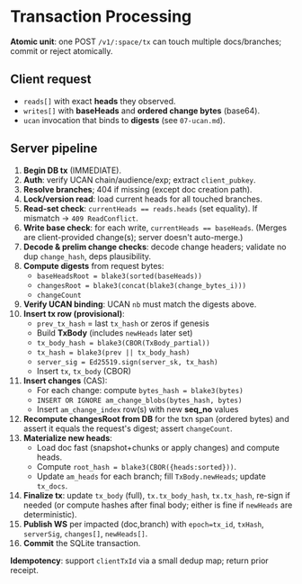 # Transaction Processing

**Atomic unit**: one POST `/v1/:space/tx` can touch multiple docs/branches;
commit or reject atomically.

## Client request

- `reads[]` with exact **heads** they observed.
- `writes[]` with **baseHeads** and **ordered change bytes** (base64).
- `ucan` invocation that binds to **digests** (see `07-ucan.md`).

## Server pipeline

1. **Begin DB tx** (IMMEDIATE).
2. **Auth**: verify UCAN chain/audience/exp; extract `client_pubkey`.
3. **Resolve branches**; 404 if missing (except doc creation path).
4. **Lock/version read**: load current heads for all touched branches.
5. **Read-set check**: `currentHeads == reads.heads` (set equality). If mismatch
   → `409 ReadConflict`.
6. **Write base check**: for each write, `currentHeads == baseHeads`. (Merges
   are client-provided change(s); server doesn't auto-merge.)
7. **Decode & prelim change checks**: decode change headers; validate no dup
   `change_hash`, deps plausibility.
8. **Compute digests** from request bytes:
   - `baseHeadsRoot = blake3(sorted(baseHeads))`
   - `changesRoot = blake3(concat(blake3(change_bytes_i)))`
   - `changeCount`
9. **Verify UCAN binding**: UCAN `nb` must match the digests above.
10. **Insert tx row (provisional)**:
    - `prev_tx_hash` = last `tx_hash` or zeros if genesis
    - Build **TxBody** (includes `newHeads` later set)
    - `tx_body_hash = blake3(CBOR(TxBody_partial))`
    - `tx_hash = blake3(prev || tx_body_hash)`
    - `server_sig = Ed25519.sign(server_sk, tx_hash)`
    - Insert `tx`, `tx_body` (CBOR)
11. **Insert changes** (CAS):
    - For each change: compute `bytes_hash = blake3(bytes)`
    - `INSERT OR IGNORE am_change_blobs(bytes_hash, bytes)`
    - Insert `am_change_index` row(s) with new **seq_no** values
12. **Recompute changesRoot from DB** for the txn span (ordered bytes) and
    assert it equals the request's digest; assert `changeCount`.
13. **Materialize new heads**:
    - Load doc fast (snapshot+chunks or apply changes) and compute heads.
    - Compute `root_hash = blake3(CBOR({heads:sorted}))`.
    - Update `am_heads` for each branch; fill `TxBody.newHeads`; update
      `tx_docs`.
14. **Finalize tx**: update `tx_body` (full), `tx.tx_body_hash`, `tx.tx_hash`,
    re-sign if needed (or compute hashes after final body; either is fine if
    `newHeads` are deterministic).
15. **Publish WS** per impacted (doc,branch) with `epoch=tx_id`, `txHash`,
    `serverSig`, `changes[]`, `newHeads[]`.
16. **Commit** the SQLite transaction.

**Idempotency**: support `clientTxId` via a small dedup map; return prior
receipt.
